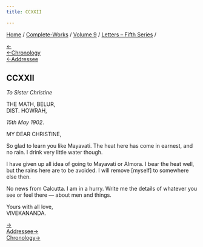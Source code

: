 ```yaml
---
title: CCXXII

---
```

<div>

[Home](../../../index.htm) / [Complete-Works](../../complete_works.htm)
/ [Volume 9](../volume_9_contents.htm) / [Letters – Fifth
Series](letters_fifth_series_contents.htm) /

[←](221_joe.htm)  
[←Chronology](../../volume_5/epistles_first_series/122_joe.htm)  
[←Addressee](219_christine.htm)

## CCXXII

*To Sister Christine*

THE MATH, BELUR,  
DIST. HOWRAH,

*15th May 1902*.

MY DEAR CHRISTINE,

So glad to learn you like Mayavati. The heat here has come in earnest,
and no rain. I drink very little water though.

I have given up all idea of going to Mayavati or Almora. I bear the heat
well, but the rains here are to be avoided. I will remove \[myself\] to
somewhere else then.

No news from Calcutta. I am in a hurry. Write me the details of whatever
you see or feel there — about men and things.

Yours with all love,  
VIVEKANANDA.

[→](223_mademoiselle.htm)  
[Addressee→](224_christine.htm)  
[Chronology→](223_mademoiselle.htm)

</div>
